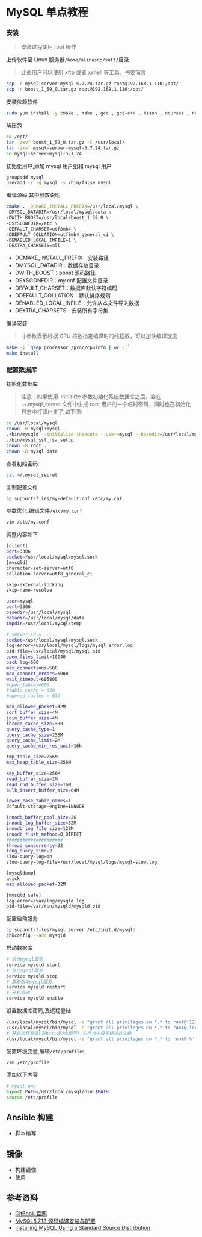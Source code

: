 # MySQL 单点教程

### 安装

> 安装过程使用 root 操作

上传软件至 Linux 服务器`/home/alinesno/soft/`目录

> 此处用户可以使用 xftp 或者 xshell 等工具，书要简言

```bash
scp -r mysql-server-mysql-5.7.24.tar.gz root@192.168.1.110:/opt/
scp -r boost_1_59_0.tar.gz root@192.168.1.110:/opt/
```

安装依赖软件

```bash
sudo yum install -y cmake , make , gcc , gcc-c++ , bison , ncurses , ncurses-devel
```

解压包

```bash
cd /opt/
tar -zxvf boost_1_59_0.tar.gz -C /usr/local/
tar -zxvf mysql-server-mysql-5.7.24.tar.gz
cd mysql-server-mysql-5.7.24
```

初始化用户,添加 mysql 用户组和 mysql 用户

```bash
groupadd mysql
useradd -r -g mysql -s /bin/false mysql
```

编译源码,其中参数说明

```bash
cmake . -DCMAKE_INSTALL_PREFIX=/usr/local/mysql \
-DMYSQL_DATADIR=/usr/local/mysql/data \
-DWITH_BOOST=/usr/local/boost_1_59_0 \
-DSYSCONFDIR=/etc \
-DEFAULT_CHARSET=utf8mb4 \
-DDEFAULT_COLLATION=utf8mb4_general_ci \
-DENABLED_LOCAL_INFILE=1 \
-DEXTRA_CHARSETS=all
```

- DCMAKE_INSTALL_PREFIX：安装路径
- DMYSQL_DATADIR：数据存放目录
- DWITH_BOOST：boost 源码路径
- DSYSCONFDIR：my.cnf 配置文件目录
- DEFAULT_CHARSET：数据库默认字符编码
- DDEFAULT_COLLATION：默认排序规则
- DENABLED_LOCAL_INFILE：允许从本文件导入数据
- DEXTRA_CHARSETS：安装所有字符集

编译安装

> -j 参数表示根据 CPU 核数指定编译时的线程数，可以加快编译速度

```bash
make -j `grep processor /proc/cpuinfo | wc -l`
make install
```

### 配置数据库

初始化数据库

> 注意：如果使用–initialize 参数初始化系统数据库之后，会在~/.mysql_secret 文件中生成 root 用户的一个临时密码，同时也在初始化日志中打印出来了,如下图:

```bash
cd /usr/local/mysql
chown -R mysql:mysql .
./bin/mysqld --initialize-insecure --user=mysql --basedir=/usr/local/mysql --datadir=/usr/local/mysql/data
./bin/mysql_ssl_rsa_setup
chown -R root .
chown -R mysql data
```

查看初始密码:

```bash
cat ~/.mysql_secret
```

复制配置文件

```bash
cp support-files/my-default.cnf /etc/my.cnf
```

参数优化,编辑文件`/etc/my.conf`

```bash
vim /etc/my.conf
```

调整内容如下

```bash
[client]
port=3306
socket=/usr/local/mysql/mysql.sock
[mysqld]
character-set-server=utf8
collation-server=utf8_general_ci

skip-external-locking
skip-name-resolve

user=mysql
port=3306
basedir=/usr/local/mysql
datadir=/usr/local/mysql/data
tmpdir=/usr/local/mysql/temp

# server_id = .....
socket=/usr/local/mysql/mysql.sock
log-error=/usr/local/mysql/logs/mysql_error.log
pid-file=/usr/local/mysql/mysql.pid
open_files_limit=10240
back_log=600
max_connections=500
max_connect_errors=6000
wait_timeout=605800
#open_tables=600
#table_cache = 650
#opened_tables = 630

max_allowed_packet=32M
sort_buffer_size=4M
join_buffer_size=4M
thread_cache_size=300
query_cache_type=1
query_cache_size=256M
query_cache_limit=2M
query_cache_min_res_unit=16k

tmp_table_size=256M
max_heap_table_size=256M

key_buffer_size=256M
read_buffer_size=1M
read_rnd_buffer_size=16M
bulk_insert_buffer_size=64M

lower_case_table_names=1
default-storage-engine=INNODB

innodb_buffer_pool_size=2G
innodb_log_buffer_size=32M
innodb_log_file_size=128M
innodb_flush_method=O_DIRECT
#####################
thread_concurrency=32
long_query_time=2
slow-query-log=on
slow-query-log-file=/usr/local/mysql/logs/mysql-slow.log

[mysqldump]
quick
max_allowed_packet=32M

[mysqld_safe]
log-error=/var/log/mysqld.log
pid-file=/var/run/mysqld/mysqld.pid
```

配置启动服务

```bash
cp support-files/mysql.server /etc/init.d/mysqld
chkconfig --add mysqld
```

启动数据库

```bash
# 启动mysql服务
service mysqld start
# 停止mysql服务
service mysqld stop
# 重新启动mysql服务
service mysqld restart
# 开机启动
service mysqld enable
```

设置数据库密码,及远程登陆

```bash
/usr/local/mysql/bin/mysql -e "grant all privileges on *.* to root@'127.0.0.1' identified by "1234qwer" with grant option;"
/usr/local/mysql/bin/mysql -e "grant all privileges on *.* to root@'localhost' identified by "1234qwer" with grant option;"
# 开启远程登录(将host设为%即可),生产当中极不建议这么做
/usr/local/mysql/bin/mysql -e "grant all privileges on *.* to root@'%' identified by "1234qwer" with grant option;"
```

配置环境变量,编辑`/etc/profile`:

```bash
vim /etc/profile
```

添加以下内容

```bash
# mysql env
export PATH=/usr/local/mysql/bin:$PATH
source /etc/profile
```

## Ansible 构建

- 脚本编写

## 镜像

- 构建镜像
- 使用

## 参考资料

- [GitBook 官网](http://www.baidu.com)
- [MySQL5.7.13 源码编译安装与配置](https://blog.csdn.net/xyang81/article/details/51792144)
- [Installing MySQL Using a Standard Source Distribution](https://dev.mysql.com/doc/refman/5.7/en/installing-source-distribution.html)
